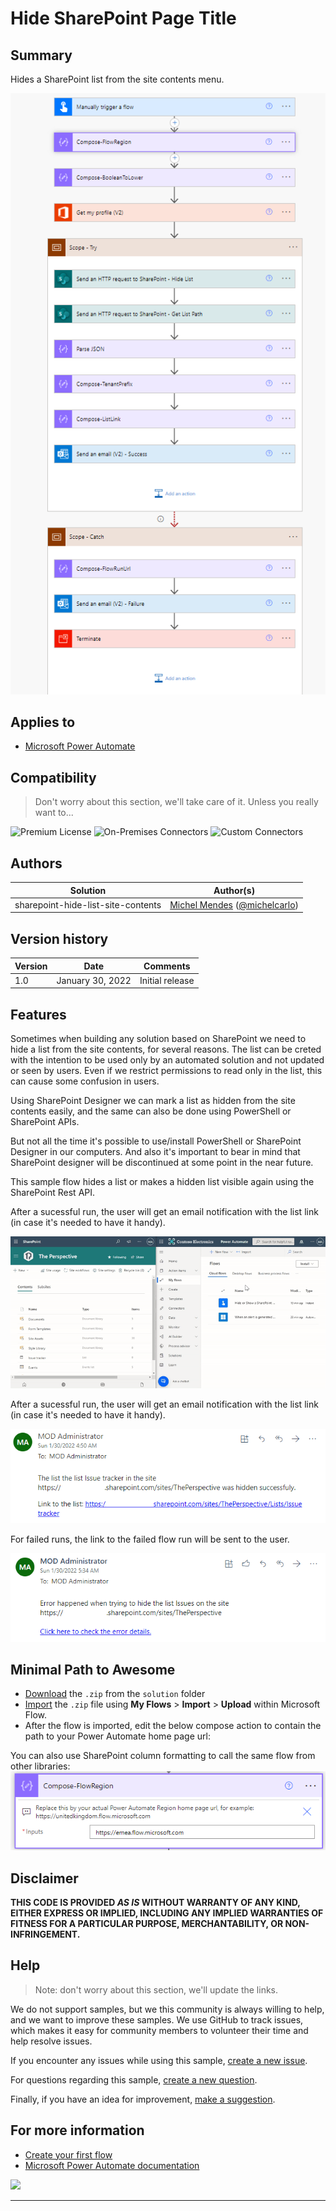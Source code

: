 # Hide SharePoint Page Title

## Summary

Hides a SharePoint list from the site contents menu.

![picture of the sample](assets/flow-overview.png)

## Applies to

* [Microsoft Power Automate](https://docs.microsoft.com/power-automate/)

## Compatibility

> Don't worry about this section, we'll take care of it. Unless you really want to...

![Premium License](https://img.shields.io/badge/Premium%20License-Not%20Required-green.svg "Premium license not required")
![On-Premises Connectors](https://img.shields.io/badge/On--Premises%20Connectors-No-green.svg "Does not use on-premise connectors")
![Custom Connectors](https://img.shields.io/badge/Custom%20Connectors-Not%20Required-green.svg "Does not use custom connectors")

## Authors

Solution|Author(s)
--------|---------
sharepoint-hide-list-site-contents | [Michel Mendes](https://github.com/michelcarlo) ([@michelcarlo](https://twitter.com/michelcarlo))

## Version history

Version|Date|Comments
-------|----|--------
1.0|January 30, 2022|Initial release

## Features

Sometimes when building any solution based on SharePoint we need to hide a list from the site contents, for several reasons. The list can be creted with the intention to be used only by an automated solution and not updated or seen by users.
Even if we restrict permissions to read only in the list, this can cause some confusion in users.

Using SharePoint Designer we can mark a list as hidden from the site contents easily, and the same can also be done using PowerShell or SharePoint APIs.

But not all the time it's possible to use/install PowerShell or SharePoint Designer in our computers. And also it's important to bear in mind that SharePoint designer will be discontinued at some point in the near future.

This sample flow hides a list or makes a hidden list visible again using the SharePoint Rest API.

After a sucessful run, the user will get an email notification with the list link (in case it's needed to have it handy).


![flow running](assets/hideListAnimation.gif)

After a sucessful run, the user will get an email notification with the list link (in case it's needed to have it handy).

![success notification](assets/hidden-success.PNG)

For failed runs, the link to the failed flow run will be sent to the user.

![failure notification](assets/hidden-failure.PNG)

## Minimal Path to Awesome

* [Download](solution/sharepoint-hide-list.zip) the `.zip` from the `solution` folder
* [Import](https://flow.microsoft.com/en-us/blog/import-export-bap-packages/) the `.zip` file using **My Flows** > **Import** > **Upload** within Microsoft Flow.
* After the flow is imported, edit the below compose action to contain the path to your Power Automate home page url: 

You can also use SharePoint column formatting to call the same flow from other libraries:
![compose update](assets/compose-update.PNG)

## Disclaimer

**THIS CODE IS PROVIDED *AS IS* WITHOUT WARRANTY OF ANY KIND, EITHER EXPRESS OR IMPLIED, INCLUDING ANY IMPLIED WARRANTIES OF FITNESS FOR A PARTICULAR PURPOSE, MERCHANTABILITY, OR NON-INFRINGEMENT.**

## Help

> Note: don't worry about this section, we'll update the links.

We do not support samples, but we this community is always willing to help, and we want to improve these samples. We use GitHub to track issues, which makes it easy for  community members to volunteer their time and help resolve issues.

If you encounter any issues while using this sample, [create a new issue](https://github.com/pnp/powerautomate-samples/issues/new?assignees=&labels=Needs%3A+Triage+%3Amag%3A%2Ctype%3Abug-suspected&template=bug-report.yml&sample=YOURSAMPLENAME&authors=@YOURGITHUBUSERNAME&title=YOURSAMPLENAME%20-%20).

For questions regarding this sample, [create a new question](https://github.com/pnp/powerautomate-samples/issues/new?assignees=&labels=Needs%3A+Triage+%3Amag%3A%2Ctype%3Abug-suspected&template=question.yml&sample=YOURSAMPLENAME&authors=@YOURGITHUBUSERNAME&title=YOURSAMPLENAME%20-%20).

Finally, if you have an idea for improvement, [make a suggestion](https://github.com/pnp/powerautomate-samples/issues/new?assignees=&labels=Needs%3A+Triage+%3Amag%3A%2Ctype%3Abug-suspected&template=suggestion.yml&sample=YOURSAMPLENAME&authors=@YOURGITHUBUSERNAME&title=YOURSAMPLENAME%20-%20).

## For more information

- [Create your first flow](https://docs.microsoft.com/en-us/power-automate/getting-started#create-your-first-flow)
- [Microsoft Power Automate documentation](https://docs.microsoft.com/en-us/power-automate/)


<img src="https://telemetry.sharepointpnp.com/powerautomate-samples/samples/readme-template" />

---
